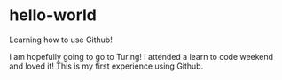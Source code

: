 # hello-world
Learning how to use Github!

I am hopefully going to go to Turing! I attended a learn to code weekend and loved it! This is my first experience using Github. 
